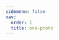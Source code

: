 ```yaml
---
sidemenu: false
nav:
  order: 1
  title: one-proto
---
```


<code src="../packages/one-proto/src/demos/basic.tsx" />
